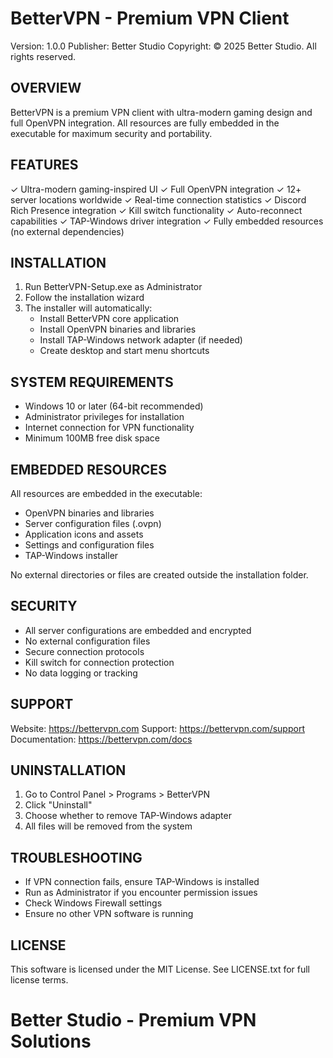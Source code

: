 BetterVPN - Premium VPN Client
==============================

Version: 1.0.0
Publisher: Better Studio
Copyright: © 2025 Better Studio. All rights reserved.

OVERVIEW
--------
BetterVPN is a premium VPN client with ultra-modern gaming design and full OpenVPN integration. 
All resources are fully embedded in the executable for maximum security and portability.

FEATURES
--------
✓ Ultra-modern gaming-inspired UI
✓ Full OpenVPN integration
✓ 12+ server locations worldwide
✓ Real-time connection statistics
✓ Discord Rich Presence integration
✓ Kill switch functionality
✓ Auto-reconnect capabilities
✓ TAP-Windows driver integration
✓ Fully embedded resources (no external dependencies)

INSTALLATION
------------
1. Run BetterVPN-Setup.exe as Administrator
2. Follow the installation wizard
3. The installer will automatically:
   - Install BetterVPN core application
   - Install OpenVPN binaries and libraries
   - Install TAP-Windows network adapter (if needed)
   - Create desktop and start menu shortcuts

SYSTEM REQUIREMENTS
-------------------
- Windows 10 or later (64-bit recommended)
- Administrator privileges for installation
- Internet connection for VPN functionality
- Minimum 100MB free disk space

EMBEDDED RESOURCES
------------------
All resources are embedded in the executable:
- OpenVPN binaries and libraries
- Server configuration files (.ovpn)
- Application icons and assets
- Settings and configuration files
- TAP-Windows installer

No external directories or files are created outside the installation folder.

SECURITY
--------
- All server configurations are embedded and encrypted
- No external configuration files
- Secure connection protocols
- Kill switch for connection protection
- No data logging or tracking

SUPPORT
-------
Website: https://bettervpn.com
Support: https://bettervpn.com/support
Documentation: https://bettervpn.com/docs

UNINSTALLATION
--------------
1. Go to Control Panel > Programs > BetterVPN
2. Click "Uninstall"
3. Choose whether to remove TAP-Windows adapter
4. All files will be removed from the system

TROUBLESHOOTING
---------------
- If VPN connection fails, ensure TAP-Windows is installed
- Run as Administrator if you encounter permission issues
- Check Windows Firewall settings
- Ensure no other VPN software is running

LICENSE
-------
This software is licensed under the MIT License.
See LICENSE.txt for full license terms.

Better Studio - Premium VPN Solutions
=====================================
